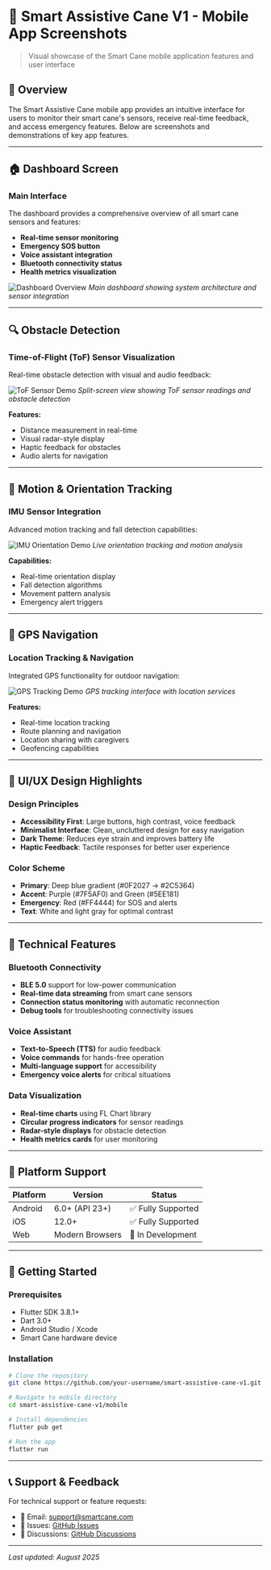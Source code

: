 # 📱 Smart Assistive Cane V1 - Mobile App Screenshots

> Visual showcase of the Smart Cane mobile application features and user interface

## 🎯 Overview

The Smart Assistive Cane mobile app provides an intuitive interface for users to monitor their smart cane's sensors, receive real-time feedback, and access emergency features. Below are screenshots and demonstrations of key app features.

---

## 🏠 Dashboard Screen

### Main Interface
The dashboard provides a comprehensive overview of all smart cane sensors and features:

- **Real-time sensor monitoring**
- **Emergency SOS button**
- **Voice assistant integration**
- **Bluetooth connectivity status**
- **Health metrics visualization**

![Dashboard Overview](assets/images/07_system_architecture_demo.png)
*Main dashboard showing system architecture and sensor integration*

---

## 🔍 Obstacle Detection

### Time-of-Flight (ToF) Sensor Visualization
Real-time obstacle detection with visual and audio feedback:

![ToF Sensor Demo](assets/images/01_tof_split_screen_demo.png)
*Split-screen view showing ToF sensor readings and obstacle detection*

**Features:**
- Distance measurement in real-time
- Visual radar-style display
- Haptic feedback for obstacles
- Audio alerts for navigation

---

## 🧭 Motion & Orientation Tracking

### IMU Sensor Integration
Advanced motion tracking and fall detection capabilities:

![IMU Orientation Demo](assets/images/03_imu_live_orientation_demo.png)
*Live orientation tracking and motion analysis*

**Capabilities:**
- Real-time orientation display
- Fall detection algorithms
- Movement pattern analysis
- Emergency alert triggers

---

## 📍 GPS Navigation

### Location Tracking & Navigation
Integrated GPS functionality for outdoor navigation:

![GPS Tracking Demo](assets/images/05_gps_tracking_demo.png)
*GPS tracking interface with location services*

**Features:**
- Real-time location tracking
- Route planning and navigation
- Location sharing with caregivers
- Geofencing capabilities

---

## 🎨 UI/UX Design Highlights

### Design Principles
- **Accessibility First**: Large buttons, high contrast, voice feedback
- **Minimalist Interface**: Clean, uncluttered design for easy navigation
- **Dark Theme**: Reduces eye strain and improves battery life
- **Haptic Feedback**: Tactile responses for better user experience

### Color Scheme
- **Primary**: Deep blue gradient (#0F2027 → #2C5364)
- **Accent**: Purple (#7F5AF0) and Green (#5EE181)
- **Emergency**: Red (#FF4444) for SOS and alerts
- **Text**: White and light gray for optimal contrast

---

## 🔧 Technical Features

### Bluetooth Connectivity
- **BLE 5.0** support for low-power communication
- **Real-time data streaming** from smart cane sensors
- **Connection status monitoring** with automatic reconnection
- **Debug tools** for troubleshooting connectivity issues

### Voice Assistant
- **Text-to-Speech (TTS)** for audio feedback
- **Voice commands** for hands-free operation
- **Multi-language support** for accessibility
- **Emergency voice alerts** for critical situations

### Data Visualization
- **Real-time charts** using FL Chart library
- **Circular progress indicators** for sensor readings
- **Radar-style displays** for obstacle detection
- **Health metrics cards** for user monitoring

---

## 📱 Platform Support

| Platform | Version | Status |
|----------|---------|--------|
| Android | 6.0+ (API 23+) | ✅ Fully Supported |
| iOS | 12.0+ | ✅ Fully Supported |
| Web | Modern Browsers | 🚧 In Development |

---

## 🚀 Getting Started

### Prerequisites
- Flutter SDK 3.8.1+
- Dart 3.0+
- Android Studio / Xcode
- Smart Cane hardware device

### Installation
```bash
# Clone the repository
git clone https://github.com/your-username/smart-assistive-cane-v1.git

# Navigate to mobile directory
cd smart-assistive-cane-v1/mobile

# Install dependencies
flutter pub get

# Run the app
flutter run
```

---

## 📞 Support & Feedback

For technical support or feature requests:
- 📧 Email: support@smartcane.com
- 🐛 Issues: [GitHub Issues](https://github.com/your-username/smart-assistive-cane-v1/issues)
- 💬 Discussions: [GitHub Discussions](https://github.com/your-username/smart-assistive-cane-v1/discussions)

---

*Last updated: August 2025*